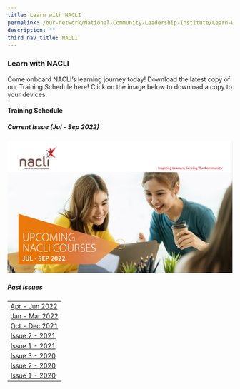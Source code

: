 ```yaml
---
title: Learn with NACLI
permalink: /our-network/National-Community-Leadership-Institute/Learn-With-NACLI
description: ""
third_nav_title: NACLI
---
```

### Learn with NACLI

Come onboard NACLI’s learning journey today!  Download the latest copy of our Training Schedule here!  Click on the image below to download a copy to your devices.

#### Training Schedule 

##### Current Issue (Jul - Sep 2022)

[![NACLI Courses (Jul-Sep 2022)](/images/Our%20Network/NACLI/Jul-Sep-2022.png)](/files/NACLI/02%20Learn%20with%20NACLI/naclicourses-issue4-jul-sep-2022.pdf)


##### Past Issues

|  |
|  ------- | 
| [Apr - Jun 2022](/files/NACLI/02%20Learn%20with%20NACLI/naclicourses-issue3-apr-jun-2022.pdf) |
| [Jan - Mar 2022](/files/NACLI/02%20Learn%20with%20NACLI/naclicourses-issue2-janmar-2022.pdf) |
| [Oct - Dec 2021](/files/NACLI/02%20Learn%20with%20NACLI/naclicourses-issue1-oct-dec2021.pdf) |
| [Issue 2 - 2021](/files/NACLI/02%20Learn%20with%20NACLI/nc-2-2021-(web).pdf) |
| [Issue 1 - 2021](/files/NACLI/02%20Learn%20with%20NACLI/nc-1-2021-(web).pdf) |
| [Issue 3 - 2020](/files/NACLI/02%20Learn%20with%20NACLI/nc-3-2020-(web).pdf) |
| [Issue 2 - 2020](/files/NACLI/02%20Learn%20with%20NACLI/nc-2-2020-(web).pdf) |
| [Issue 1 - 2020](/files/NACLI/02%20Learn%20with%20NACLI/nc-1-2020-(web).pdf) |